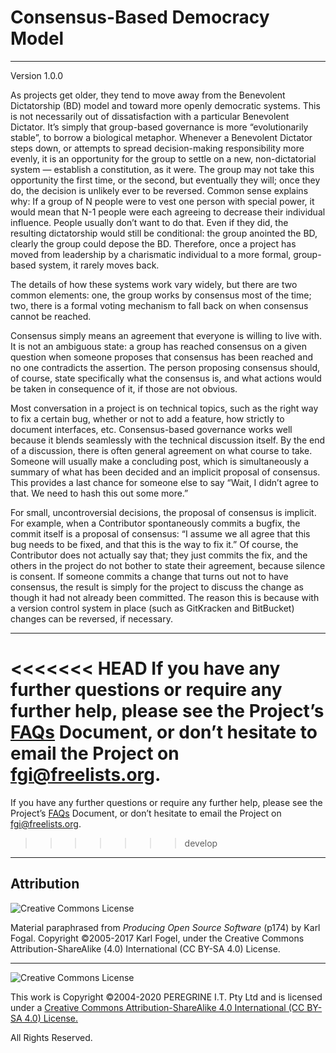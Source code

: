 # Consensus-Based Democracy Model

---

Version 1.0.0

As projects get older, they tend to move away from the Benevolent Dictatorship (BD) model and toward more openly democratic systems. This is not necessarily out of dissatisfaction with a particular Benevolent Dictator. It&rsquo;s simply that group-based governance is more &ldquo;evolutionarily stable&rdquo;, to borrow a biological metaphor. Whenever a Benevolent Dictator steps down, or attempts to spread decision-making responsibility more evenly, it is an opportunity for the group to settle on a new, non-dictatorial system &mdash; establish a constitution, as it were. The group may not take this opportunity the first time, or the second, but eventually they will; once they do, the decision is unlikely ever to be reversed. Common sense explains why: If a group of N people were to vest one person with special power, it would mean that N-1 people were each agreeing to decrease their individual influence. People usually don&rsquo;t want to do that. Even if they did, the resulting dictatorship would still be conditional: the group anointed the BD, clearly the group could depose the BD. Therefore, once a project has moved from leadership by a charismatic individual to a more formal, group-based system, it rarely moves back.

The details of how these systems work vary widely, but there are two common elements: one, the group works by consensus most of the time; two, there is a formal voting mechanism to fall back on when consensus cannot be reached.

Consensus simply means an agreement that everyone is willing to live with. It is not an ambiguous state: a group has reached consensus on a given question when someone proposes that consensus has been reached and no one contradicts the assertion. The person proposing consensus should, of course, state specifically what the consensus is, and what actions would be taken in consequence of it, if those are not obvious.

Most conversation in a project is on technical topics, such as the right way to fix a certain bug, whether or not to add a feature, how strictly to document interfaces, etc. Consensus-based governance works well because it blends seamlessly with the technical discussion itself. By the end of a discussion, there is often general agreement on what course to take. Someone will usually make a concluding post, which is simultaneously a summary of what has been decided and an implicit proposal of consensus. This provides a last chance for someone else to say &ldquo;Wait, I didn&rsquo;t agree to that. We need to hash this out some more.&rdquo;

For small, uncontroversial decisions, the proposal of consensus is implicit. For example, when a Contributor spontaneously commits a bugfix, the commit itself is a proposal of consensus: &ldquo;I assume we all agree that this bug needs to be fixed, and that this is the way to fix it.&rdquo; Of course, the Contributor does not actually say that; they just commits the fix, and the others in the project do not bother to state their agreement, because silence is consent. If someone commits a change that turns out not to have consensus, the result is simply for the project to discuss the change as though it had not already been committed. The reason this is because with a version control system in place (such as GitKracken and BitBucket) changes can be reversed, if necessary.

---

<<<<<<< HEAD
If you have any further questions or require any further help, please see the Project&rsquo;s [FAQs](FAQs.md) Document, or don&rsquo;t hesitate to email the Project on <fgi@freelists.org>.
=======
If you have any further questions or require any further help, please see the Project&rsquo;s [FAQs](https://github.com/Dulux-Oz/FGI/tree/master/Project_Documentation/FAQs.md) Document, or don&rsquo;t hesitate to email the Project on <fgi@freelists.org>.
>>>>>>> develop

---

## Attribution

![Creative Commons License](https://i.creativecommons.org/l/by-sa/4.0/88x31.png "Creative Commons License")

Material paraphrased from *Producing Open Source Software* (p174) by Karl Fogal. Copyright &copy;2005-2017 Karl Fogel, under the Creative Commons Attribution-ShareAlike (4.0) International (CC BY-SA 4.0) License.

---

![Creative Commons License](https://i.creativecommons.org/l/by-sa/4.0/88x31.png "Creative Commons License")

This work is Copyright &copy;2004-2020 PEREGRINE I.T. Pty Ltd and is licensed under a [Creative Commons Attribution-ShareAlike 4.0 International (CC BY-SA 4.0) License.](https://creativecommons.org/licenses/by-sa/4.0/)

All Rights Reserved.
